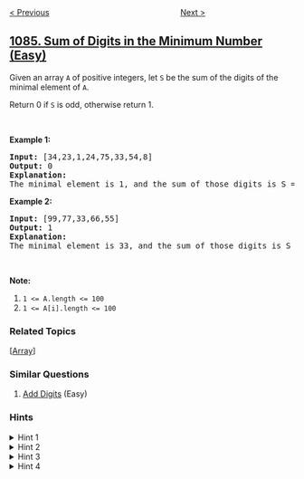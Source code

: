 <!--|This file generated by command(leetcode description); DO NOT EDIT.    |-->
<!--+----------------------------------------------------------------------+-->
<!--|@author    openset <openset.wang@gmail.com>                           |-->
<!--|@link      https://github.com/openset                                 |-->
<!--|@home      https://github.com/tonymontaro/leetcode-hints                        |-->
<!--+----------------------------------------------------------------------+-->

[< Previous](https://github.com/tonymontaro/leetcode-hints/tree/master/problems/sales-analysis-iii "Sales Analysis III")
　　　　　　　　　　　　　　　　
[Next >](https://github.com/tonymontaro/leetcode-hints/tree/master/problems/high-five "High Five")

## [1085. Sum of Digits in the Minimum Number (Easy)](https://leetcode.com/problems/sum-of-digits-in-the-minimum-number "最小元素各数位之和")

<p>Given an array <code>A</code> of positive integers, let <code>S</code> be the sum of the digits of the minimal element of <code>A</code>.</p>

<p>Return 0 if <code>S</code> is odd, otherwise return 1.</p>

<p>&nbsp;</p>

<p><strong>Example 1:</strong></p>

<pre>
<strong>Input: </strong><span id="example-input-1-1">[34,23,1,24,75,33,54,8]</span>
<strong>Output: </strong><span id="example-output-1">0</span>
<strong>Explanation: </strong>
The minimal element is 1, and the sum of those digits is S = 1 which is odd, so the answer is 0.
</pre>

<p><strong>Example 2:</strong></p>

<pre>
<strong>Input: </strong><span id="example-input-2-1">[99,77,33,66,55]</span>
<strong>Output: </strong><span id="example-output-2">1</span>
<strong>Explanation: </strong>
The minimal element is 33, and the sum of those digits is S = 3 + 3 = 6 which is even, so the answer is 1.
</pre>

<p>&nbsp;</p>

<p><strong>Note:</strong></p>

<ol>
	<li><code>1 &lt;= A.length &lt;= 100</code></li>
	<li><code>1 &lt;= A[i].length &lt;= 100</code></li>
</ol>

### Related Topics
  [[Array](https://github.com/tonymontaro/leetcode-hints/tree/master/tag/array/README.md)]

### Similar Questions
  1. [Add Digits](https://github.com/tonymontaro/leetcode-hints/tree/master/problems/add-digits) (Easy)

### Hints
<details>
<summary>Hint 1</summary>
How to find the minimum number in an array?
</details>

<details>
<summary>Hint 2</summary>
Loop over the array and compare each one of the numbers.
</details>

<details>
<summary>Hint 3</summary>
How to find the sum of digits?
</details>

<details>
<summary>Hint 4</summary>
Divide the number consecutively and get their remainder modulus 10. Sum those remainders and return the answer as the problem asks.
</details>
